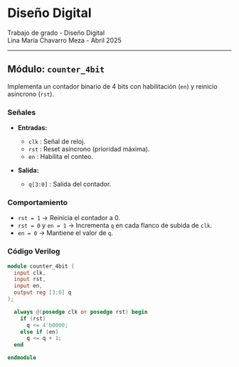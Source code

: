 # Diseño Digital  
Trabajo de grado - Diseño Digital  
Lina María Chavarro Meza - Abril 2025

---

## Módulo: `counter_4bit`

Implementa un contador binario de 4 bits con habilitación (`en`) y reinicio asíncrono (`rst`).

### Señales

- **Entradas:**
  - `clk` : Señal de reloj.
  - `rst` : Reset asíncrono (prioridad máxima).
  - `en`  : Habilita el conteo.

- **Salida:**
  - `q[3:0]` : Salida del contador.

### Comportamiento

- `rst = 1` → Reinicia el contador a 0.
- `rst = 0` y `en = 1` → Incrementa `q` en cada flanco de subida de `clk`.
- `en = 0` → Mantiene el valor de `q`.

### Código Verilog

```verilog
module counter_4bit (
  input clk,              
  input rst,              
  input en,               
  output reg [3:0] q      
);

  always @(posedge clk or posedge rst) begin
    if (rst)
      q <= 4'b0000;
    else if (en)
      q <= q + 1;
  end

endmodule
